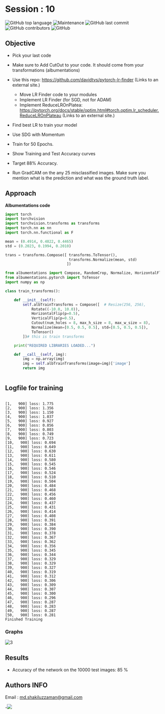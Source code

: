 # Session : 10

![GitHub top language](https://img.shields.io/github/languages/top/Shakil-1501/TSAI?label=Python)     ![Maintenance](https://img.shields.io/maintenance/yes/2020?logo=Github)          ![GitHub last commit](https://img.shields.io/github/last-commit/Shakil-1501/TSAI)   ![GitHub contributors](https://img.shields.io/github/contributors/SHAKIL-1501/TSAI) ![GitHub](https://img.shields.io/github/license/SHAKIL-1501/TSAI)

## Objective

- Pick your last code
- Make sure  to Add CutOut to your code. It should come from your transformations (albumentations)
- Use this repo: https://github.com/davidtvs/pytorch-lr-finder (Links to an external site.) 

  - Move LR Finder code to your modules
  - Implement LR Finder (for SGD, not for ADAM)
  - Implement ReduceLROnPlatea: https://pytorch.org/docs/stable/optim.html#torch.optim.lr_scheduler.ReduceLROnPlateau (Links to an external site.)
  
- Find best LR to train your model
- Use SDG with Momentum
- Train for 50 Epochs. 
- Show Training and Test Accuracy curves
- Target 88% Accuracy.
- Run GradCAM on the any 25 misclassified images. Make sure you mention what is the prediction and what was the ground truth label.

## Approach

**Albumentations code**

```python
import torch
import torchvision
import torchvision.transforms as transforms
import torch.nn as nn
import torch.nn.functional as F

mean = (0.4914, 0.4822, 0.4465)
std = (0.2023, 0.1994, 0.2010)

trans = transforms.Compose([ transforms.ToTensor(),
                             transforms.Normalize(mean, std)
                            ])

from albumentations import Compose, RandomCrop, Normalize, HorizontalFlip, VerticalFlip, Resize,Rotate , Cutout
from albumentations.pytorch import ToTensor
import numpy as np

class train_transforms():

    def __init__(self):
        self.albTrainTransforms = Compose([  # Resize(256, 256),
            Rotate((-10.0, 10.0)),
            HorizontalFlip(p=0.5),
            VerticalFlip(p=0.5),
            Cutout(num_holes = 8, max_h_size = 8, max_w_size = 8),
            Normalize(mean=[0.5, 0.5, 0.5], std=[0.5, 0.5, 0.5]),
            ToTensor()
        ])# this is train transforms

    print("REQUIRED LIBRARIES LOADED...")

    def __call__(self, img):
        img = np.array(img)
        img = self.albTrainTransforms(image=img)['image']
        return img
        
  ```
  ## Logfile for training
  
  ```
  
[1,   900] loss: 1.775
[2,   900] loss: 1.356
[3,   900] loss: 1.150
[4,   900] loss: 1.037
[5,   900] loss: 0.927
[6,   900] loss: 0.856
[7,   900] loss: 0.803
[8,   900] loss: 0.749
[9,   900] loss: 0.723
[10,   900] loss: 0.694
[11,   900] loss: 0.649
[12,   900] loss: 0.630
[13,   900] loss: 0.611
[14,   900] loss: 0.580
[15,   900] loss: 0.545
[16,   900] loss: 0.546
[17,   900] loss: 0.524
[18,   900] loss: 0.510
[19,   900] loss: 0.504
[20,   900] loss: 0.484
[21,   900] loss: 0.468
[22,   900] loss: 0.456
[23,   900] loss: 0.460
[24,   900] loss: 0.437
[25,   900] loss: 0.431
[26,   900] loss: 0.414
[27,   900] loss: 0.408
[28,   900] loss: 0.391
[29,   900] loss: 0.384
[30,   900] loss: 0.390
[31,   900] loss: 0.378
[32,   900] loss: 0.367
[33,   900] loss: 0.362
[34,   900] loss: 0.356
[35,   900] loss: 0.345
[36,   900] loss: 0.344
[37,   900] loss: 0.329
[38,   900] loss: 0.329
[39,   900] loss: 0.327
[40,   900] loss: 0.319
[41,   900] loss: 0.312
[42,   900] loss: 0.306
[43,   900] loss: 0.309
[44,   900] loss: 0.307
[45,   900] loss: 0.300
[46,   900] loss: 0.296
[47,   900] loss: 0.287
[48,   900] loss: 0.283
[49,   900] loss: 0.287
[50,   900] loss: 0.281
Finished Training

```
### Graphs

![3](https://user-images.githubusercontent.com/63920152/92776164-a07a6b00-f3bc-11ea-9e8b-d4b1c6d2f286.png)

## Results

- Accuracy of the network on the 10000 test images: 85 %
 
## Authors INFO
   
   Email : md.shakiluzzaman@gmail.com
   
   -[![](https://github.com/jagatabhay/TSAI/blob/master/logo.png)](https://www.linkedin.com/in/md-shakiluzzaman-894707129/)
